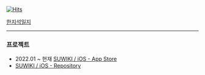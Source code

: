 
[![Hits](https://hits.seeyoufarm.com/api/count/incr/badge.svg?url=https%3A%2F%2Fgithub.com%2Fsozohoy&count_bg=%2379C83D&title_bg=%23555555&icon=&icon_color=%23E7E7E7&title=hits&edge_flat=false)](https://hits.seeyoufarm.com)

[한지석일지](https://bow-frog-cb1.notion.site/3e3a311db3fb4f12a915d0af62392be2?pvs=18)
* * *
### 프로젝트
- 2022.01 ~ 현재
[SUWIKI / iOS - App Store](https://apps.apple.com/kr/app/suwiki/id1615744899)
- [SUWIKI / iOS - Repository](https://github.com/sozohoy/SUWIKI)



